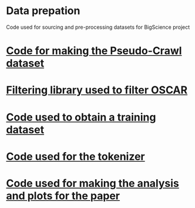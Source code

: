 # Data prepation

Code used for sourcing and pre-processing datasets for BigScience project

# [Code for making the Pseudo-Crawl dataset](https://github.com/bigscience-workshop/data-preparation/tree/main/sourcing/cc_pseudo_crawl)

# [Filtering library used to filter OSCAR](https://github.com/bigscience-workshop/data-preparation/tree/main/preprocessing/filtering)

# [Code used to obtain a training dataset](https://github.com/bigscience-workshop/data-preparation/tree/main/preprocessing/training)

# [Code used for the tokenizer](https://github.com/bigscience-workshop/data-preparation/tree/main/preprocessing/tokenizer)

# [Code used for making the analysis and plots for the paper](https://github.com/bigscience-workshop/data-preparation/tree/main/analysis)
